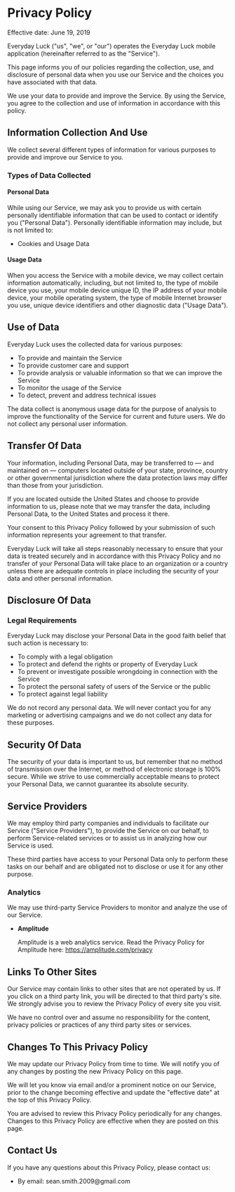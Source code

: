<h1>Privacy Policy</h1>

<p>Effective date: June 19, 2019</p>

<p>Everyday Luck ("us", "we", or "our") operates the Everyday Luck mobile application (hereinafter referred to as the "Service").</p>

<p>This page informs you of our policies regarding the collection, use, and disclosure of personal data when you use our Service and the choices you have associated with that data.</p>

<p>We use your data to provide and improve the Service. By using the Service, you agree to the collection and use of information in accordance with this policy.</p>

<h2>Information Collection And Use</h2>

<p>We collect several different types of information for various purposes to provide and improve our Service to you.</p>

<h3>Types of Data Collected</h3>

<h4>Personal Data</h4>

<p>While using our Service, we may ask you to provide us with certain personally identifiable information that can be used to contact or identify you ("Personal Data"). Personally identifiable information may include, but is not limited to:</p>

<ul>
  <li>Cookies and Usage Data</li>
</ul>

<h4>Usage Data</h4>

<p>When you access the Service with a mobile device, we may collect certain information automatically, including, but not limited to, the type of mobile device you use, your mobile device unique ID, the IP address of your mobile device, your mobile operating system, the type of mobile Internet browser you use, unique device identifiers and other diagnostic data ("Usage Data").</p>

<h2>Use of Data</h2>
    
<p>Everyday Luck uses the collected data for various purposes:</p>    
<ul>
  <li>To provide and maintain the Service</li>
  <li>To provide customer care and support</li>
  <li>To provide analysis or valuable information so that we can improve the Service</li>
  <li>To monitor the usage of the Service</li>
  <li>To detect, prevent and address technical issues</li>
</ul>

The data collect is anonymous usage data for the purpose of analysis to improve the functionality of the Service for current and future users. We do not collect any personal user information.

<h2>Transfer Of Data</h2>

<p>Your information, including Personal Data, may be transferred to — and maintained on — computers located outside of your state, province, country or other governmental jurisdiction where the data protection laws may differ than those from your jurisdiction.</p>
<p>If you are located outside the United States and choose to provide information to us, please note that we may transfer the data, including Personal Data, to the United States and process it there.</p>
<p>Your consent to this Privacy Policy followed by your submission of such information represents your agreement to that transfer.</p>
<p>Everyday Luck will take all steps reasonably necessary to ensure that your data is treated securely and in accordance with this Privacy Policy and no transfer of your Personal Data will take place to an organization or a country unless there are adequate controls in place including the security of your data and other personal information.</p>

<h2>Disclosure Of Data</h2>

<h3>Legal Requirements</h3>

<p>Everyday Luck may disclose your Personal Data in the good faith belief that such action is necessary to:</p>
<ul>
  <li>To comply with a legal obligation</li>
  <li>To protect and defend the rights or property of Everyday Luck</li>
  <li>To prevent or investigate possible wrongdoing in connection with the Service</li>
  <li>To protect the personal safety of users of the Service or the public</li>
  <li>To protect against legal liability</li>
</ul>

<p>We do not record any personal data. We will never contact you for any marketing or advertising campaigns and we do not collect any data for these purposes.</p>

<h2>Security Of Data</h2>

<p>The security of your data is important to us, but remember that no method of transmission over the Internet, or method of electronic storage is 100% secure. While we strive to use commercially acceptable means to protect your Personal Data, we cannot guarantee its absolute security.</p>

<h2>Service Providers</h2>

<p>We may employ third party companies and individuals to facilitate our Service ("Service Providers"), to provide the Service on our behalf, to perform Service-related services or to assist us in analyzing how our Service is used.</p>
<p>These third parties have access to your Personal Data only to perform these tasks on our behalf and are obligated not to disclose or use it for any other purpose.</p>

<h3>Analytics</h3>

<p>We may use third-party Service Providers to monitor and analyze the use of our Service.</p>    
<ul>
  <li>
    <p><strong>Amplitude</strong></p>
    <p>Amplitude is a web analytics service. Read the Privacy Policy for Amplitude here: <a href="https://amplitude.com/privacy">https://amplitude.com/privacy</a></p>
  </li>
</ul>

<h2>Links To Other Sites</h2>

<p>Our Service may contain links to other sites that are not operated by us. If you click on a third party link, you will be directed to that third party's site. We strongly advise you to review the Privacy Policy of every site you visit.</p>
<p>We have no control over and assume no responsibility for the content, privacy policies or practices of any third party sites or services.</p>

<h2>Changes To This Privacy Policy</h2>

<p>We may update our Privacy Policy from time to time. We will notify you of any changes by posting the new Privacy Policy on this page.</p>
<p>We will let you know via email and/or a prominent notice on our Service, prior to the change becoming effective and update the "effective date" at the top of this Privacy Policy.</p>
<p>You are advised to review this Privacy Policy periodically for any changes. Changes to this Privacy Policy are effective when they are posted on this page.</p>

<h2>Contact Us</h2>

<p>If you have any questions about this Privacy Policy, please contact us:</p>
<ul>
  <li>By email: sean.smith.2009@gmail.com</li>          
</ul>